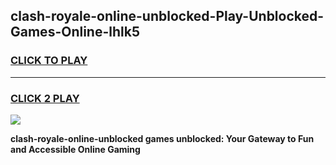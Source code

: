 
## clash-royale-online-unblocked-Play-Unblocked-Games-Online-lhlk5
<h3>
<a href="https://premium76.site?title=clash-royale-online-unblocked&ref=25A">CLICK TO PLAY</a></h3>
<hr>

<h3>
<a href="https://premium76.site?title=clash-royale-online-unblocked&ref=25A">CLICK 2 PLAY</a>
  
</h3>

<a href="https://premium76.site?title=clash-royale-online-unblocked&ref=25A"><img src="https://clearcache.store/games.png"></a>


**clash-royale-online-unblocked games unblocked: Your Gateway to Fun and Accessible Online Gaming**
